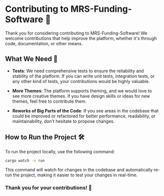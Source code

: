 # Contributing to MRS-Funding-Software 🚀

Thank you for considering contributing to MRS-Funding-Software! We welcome contributions that help improve the platform, whether it's through code, documentation, or other means.

## What We Need 📝

- **Tests**: We need comprehensive tests to ensure the reliability and stability of the platform. If you can write unit tests, integration tests, or any other kind of tests, your contributions would be highly valuable.
  
- **More Themes**: The platform supports theming, and we would love to see more creative themes. If you have design skills or ideas for new themes, feel free to contribute them.

- **Reworks of Big Parts of the Code**: If you see areas in the codebase that could be improved or refactored for better performance, readability, or maintainability, don't hesitate to propose changes.

## How to Run the Project 🛠️

To run the project locally, use the following command:

```bash
cargo watch -x run
```

This command will watch for changes in the codebase and automatically re-run the project, making it easier to test your changes in real-time.

### Thank you for your contributions! 🎉

